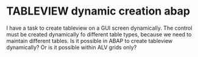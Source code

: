 
# TABLEVIEW dynamic creation abap

I have a task to create tableview on a GUI screen dynamically. The control must be created dynamically fo different table types, because we need to maintain different tables. Is it possible in ABAP to create tableview dynamically? Or is it possible within ALV grids only?

        